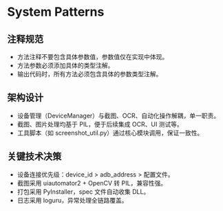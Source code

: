 # System Patterns

## 注释规范
- 方法注释不要包含具体参数值，参数值仅在实现中体现。
- 方法参数必须添加具体的类型注解。
- 输出代码时，所有方法必须包含具体的参数类型注解。

## 架构设计
- 设备管理（DeviceManager）与截图、OCR、自动化操作解耦，单一职责。
- 截图、图片处理均基于 PIL，便于后续集成 OCR、UI 测试等。
- 工具脚本（如 screenshot_util.py）通过核心模块调用，保证一致性。

## 关键技术决策
- 设备连接优先级：device_id > adb_address > 配置文件。
- 截图采用 uiautomator2 + OpenCV 转 PIL，兼容性强。
- 打包采用 PyInstaller，spec 文件自动收集 DLL。
- 日志采用 loguru，异常处理全链路覆盖。 